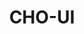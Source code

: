 ---
layout: home

title: CHO-UI
editLink: true
lastUpdated: true
hero:
  name: cho-ui
  text: Vue3组件库
  tagline: 组件库描述 / SLOGAN
  actions:
    - theme: brand
      text: 快速开始
      link: /guide/
    - theme: alt
      text: 组件
      link: /components/button
features:
  - icon: 🔨
    title: 功能/特点 1
    details: 功能/特点 1 具体描述信息。
  - icon: 🧩
    title: 功能/特点 2
    details: 功能/特点 2 具体描述信息。
  - icon: ✈️
    title: 功能/特点 3。
    details: 功能/特点 3 具体描述信息。
---